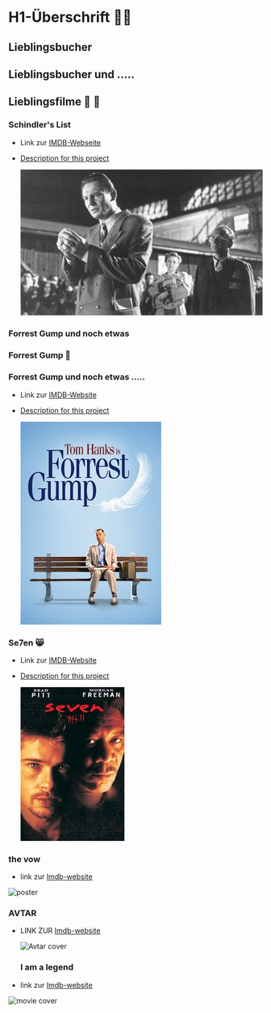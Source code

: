 # H1-Überschrift :weight_lifting_woman:


## Lieblingsbucher
## Lieblingsbucher und .....

## Lieblingsfilme :space_invader: :ghost:

### Schindler's List
- Link zur [IMDB-Webseite](https://www.imdb.com/title/tt0108052/?ref_=adv_li_tt)


- [Description for this project](filme/SchindlersListe.md)

  ![Poster](bilder/Schindler.jpg)


### Forrest Gump und noch etwas
### Forrest Gump :japanese_goblin:
### Forrest Gump und noch etwas .....
- Link zur [IMDB-Website](https://www.imdb.com/title/tt0109830/?ref_=adv_li_tt)

- [Description for this project](filme/ForrestGump.md)

  ![Poster](bilder/forrestGump.jpg)

### Se7en :smile_cat:
- Link zur [IMDB-Website](https://www.imdb.com/title/tt0114369/?ref_=adv_li_tt)

- [Description for this project](filme/Se7en.md)

  ![Poster](bilder/se7en.jpg)


 ### the vow
 - link zur [Imdb-website](https://www.imdb.com/title/tt1606389/)

 ![poster](https://upload.wikimedia.org/wikipedia/en/c/c2/The_Vow_Poster.jpg) 

 ###  AVTAR 
 - LINK ZUR  [Imdb-website](https://www.imdb.com/title/tt1630029/)

     ![Avtar cover](https://m.media-amazon.com/images/W/IMAGERENDERING_521856-T1/images/I/71xQJvywLQL._SL1200_.jpg)


    ### I am a legend 
 - link zur [Imdb-website](https://www.imdb.com/title/tt0480249/?ref_=nv_sr_srsg_0)

![ movie cover](https://m.media-amazon.com/images/W/IMAGERENDERING_521856-T1/images/I/71x5KmjN+7L._SY445_.jpg)

